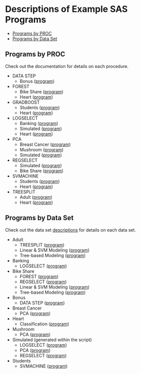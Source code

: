 # Descriptions of Example SAS Programs <!-- omit in toc -->

- [Programs by PROC](#programs-by-proc)
- [Programs by Data Set](#programs-by-data-set)

## Programs by PROC

Check out the documentation for details on each procedure.

- DATA STEP
  - Bonus ([program](./data_step.sas))
- FOREST
  - Bike Share ([program](./forest_bike.sas))
  - Heart ([program](./classification_heart.sas))
- GRADBOOST
  - Students ([program](./gradientboosting_students.sas))
  - Heart ([program](./classification_heart.sas))
- LOGSELECT
  - Banking ([program](./logistic_banking.sas))
  - Simulated ([program](./logistic_simulated.sas))
  - Heart ([program](./classification_heart.sas))
- PCA
  - Breast Cancer ([program](./pca_breastcancer.sas))
  - Mushroom ([program](./pca_mushroom.sas))
  - Simulated ([program](./pca_simulated.sas))
- REGSELECT
  - Simulated ([program](./linear_simulated.sas))
  - Bike Share ([program](./linear_bike.sas))
- SVMACHINE
  - Students ([program](./svm_students.sas))
  - Heart ([program](./classification_heart.sas))
- TREESPLIT
  - Adult ([program](./decisiontree_adult.sas))
  - Heart ([program](./classification_heart.sas))

## Programs by Data Set

Check out the data set [descriptions](../data/DATA_DESCRIPTION.md) for details
on each data set.

- Adult
  - TREESPLIT ([program](./decisiontree_adult.sas))
  - Linear & SVM Modeling ([program](./machine_learning/linear_svm_models_class_target.sas))
  - Tree-based Modeling ([program](./machine_learning/tree_models_class_target.sas))
- Banking
  - LOGSELECT ([program](./logistic_banking.sas))
- Bike Share
  - FOREST ([program](./forest_bike.sas))
  - REGSELECT ([program](./linear_bike.sas))
  - Linear & SVM Modeling ([program](./machine_learning/linear_svm_models_interval_target.sas))
  - Tree-based Modeling ([program](./machine_learning/tree_models_interval_target.sas))
- Bonus
  - DATA STEP ([program](./data_step.sas))
- Breast Cancer
  - PCA ([program](./pca_breastcancer.sas))
- Heart
  - Classification ([program](./classification_heart.sas))
- Mushroom
  - PCA ([program](./pca_mushroom.sas))
- Simulated (generated within the script)
  - LOGSELECT ([program](./logistic_simulated.sas))
  - PCA ([program](./pca_simulated.sas))
  - REGSELECT ([program](./linear_simulated.sas))
- Students
  - SVMACHINE ([program](./gradientboosting_students.sas))

